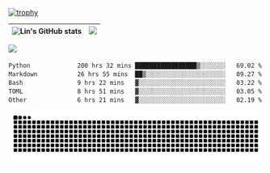 [![trophy](https://github-profile-trophy.vercel.app/?username=ocss884&column=7)](https://github.com/ocss884)

| ![Lin's GitHub stats](https://github-readme-stats.vercel.app/api?username=ocss884&show_icons=true&hide_border=True&count_private=true) | ![](https://github-readme-streak-stats.herokuapp.com?user=ocss884&hide_border=true&date_format=M%20j%5B%2C%20Y%5D&ring=7EDDCF&fire=7EDDCF") |
| ------------------------------------------------------------ | ------------------------------------------------------------ |

![](https://komarev.com/ghpvc/?username=ocss884&color=brightgreen)

<!--START_SECTION:waka-->

```txt
Python             200 hrs 32 mins █████████████████▒░░░░░░░   69.02 %
Markdown           26 hrs 55 mins  ██▒░░░░░░░░░░░░░░░░░░░░░░   09.27 %
Bash               9 hrs 22 mins   ▓░░░░░░░░░░░░░░░░░░░░░░░░   03.22 %
TOML               8 hrs 51 mins   ▓░░░░░░░░░░░░░░░░░░░░░░░░   03.05 %
Other              6 hrs 21 mins   ▓░░░░░░░░░░░░░░░░░░░░░░░░   02.19 %
```

<!--END_SECTION:waka-->

<p align="center">
   <img src="https://github.com/ocss884/ocss884/blob/output/github-snake.svg" alt="snake">
</p>
